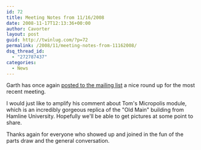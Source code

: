 ```yaml
---
id: 72
title: Meeting Notes from 11/16/2008
date: 2008-11-17T12:13:36+00:00
author: Cavorter
layout: post
guid: http://twinlug.com/?p=72
permalink: /2008/11/meeting-notes-from-11162008/
dsq_thread_id:
  - "272787437"
categories:
  - News
---
```

Garth has once again [posted to the mailing list](http://groups.yahoo.com/group/TwinLUG/message/1032) a nice round up for the most recent meeting.

I would just like to amplify his comment about Tom's Micropolis module, which is an incredibly gorgeous replica of the "Old Main" building from Hamline University. Hopefully we'll be able to get pictures at some point to share.

Thanks again for everyone who showed up and joined in the fun of the parts draw and the general conversation.